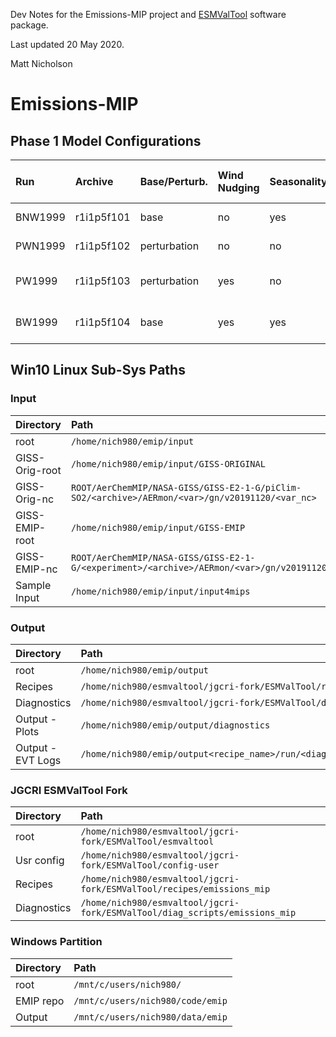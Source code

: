 Dev Notes for the Emissions-MIP project and [ESMValTool](https://github.com/ESMValGroup/ESMValTool) software package.

Last updated 20 May 2020.

Matt Nicholson

# Emissions-MIP

## Phase 1 Model Configurations

|   Run   |   Archive  |  Base/Perturb. | Wind Nudging | Seasonality | Modified Model Name    | Experiment Name |
| :------ |:---------- | :------------- |:------------ | :---------- | :--------------------- | :-------------- |
| BNW1999 | r1i1p5f101 | base           | no           | yes         | GISS-base              | season-so2      |
| PWN1999 | r1i1p5f102 | perturbation   | no           | no          | GISS-pert              | reference       |
| PW1999  | r1i1p5f103 | perturbation   | yes          | no          | GISS-pert-nudge        | reference       |
| BW1999  | r1i1p5f104 | base           | yes          | yes         | GISS-base-nudge        | season-so2      |

## Win10 Linux Sub-Sys Paths
### Input
| Directory      | Path                                                                                              |
| :------------- |:------------------------------------------------------------------------------------------------- |
| root           | `/home/nich980/emip/input`                                                                        |
| GISS-Orig-root | `/home/nich980/emip/input/GISS-ORIGINAL`                                                          |
| GISS-Orig-nc   | `ROOT/AerChemMIP/NASA-GISS/GISS-E2-1-G/piClim-SO2/<archive>/AERmon/<var>/gn/v20191120/<var_nc>`   |
| GISS-EMIP-root | `/home/nich980/emip/input/GISS-EMIP`                                                              |
| GISS-EMIP-nc   | `ROOT/AerChemMIP/NASA-GISS/GISS-E2-1-G/<experiment>/<archive>/AERmon/<var>/gn/v20191120/<var_nc>` |
| Sample Input   | `/home/nich980/emip/input/input4mips`                                                             |

### Output
| Directory         | Path                                                                         |
| :---------------- |:---------------------------------------------------------------------------- |
| root              | `/home/nich980/emip/output`                                                  |
| Recipes           | `/home/nich980/esmvaltool/jgcri-fork/ESMValTool/recipes/emissions_mip`       |
| Diagnostics       | `/home/nich980/esmvaltool/jgcri-fork/ESMValTool/diag_scripts/emissions_mip`  |
| Output - Plots    | `/home/nich980/emip/output/diagnostics`                                      |
| Output - EVT Logs | `/home/nich980/emip/output<recipe_name>/run/<diagnostic_name>/<script_name>` |


### JGCRI ESMValTool Fork
| Directory   | Path                                                                        |
| :---------- |:--------------------------------------------------------------------------- |
| root        | `/home/nich980/esmvaltool/jgcri-fork/ESMValTool/esmvaltool`                 |
| Usr config  | `/home/nich980/esmvaltool/jgcri-fork/ESMValTool/config-user`                |
| Recipes     | `/home/nich980/esmvaltool/jgcri-fork/ESMValTool/recipes/emissions_mip`      |
| Diagnostics | `/home/nich980/esmvaltool/jgcri-fork/ESMValTool/diag_scripts/emissions_mip` |

### Windows Partition
| Directory | Path                             |
| :-------- |:-------------------------------- |
| root      | `/mnt/c/users/nich980/`          |
| EMIP repo | `/mnt/c/users/nich980/code/emip` |
| Output    | `/mnt/c/users/nich980/data/emip` |
